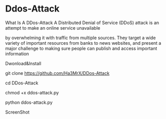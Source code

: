 # Ddos-Attack
What Is A DDos-Attack
A Distributed Denial of Service (DDoS) attack is an attempt to make an online service unavailable

by overwhelming it with traffic from multiple sources. They target a wide variety of important resources from banks to news websites, and present a major challenge to making sure people can publish and access important information

Dwonload&Install

git clone https://github.com/Ha3MrX/DDos-Attack

cd DDos-Attack

chmod +x ddos-attack.py

python ddos-attack.py

ScreenShot
